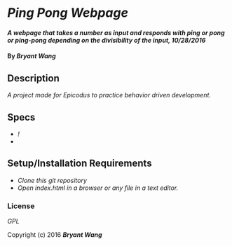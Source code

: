 # _Ping Pong Webpage_

#### _A webpage that takes a number as input and responds with ping or pong or ping-pong depending on the divisibility of the input, 10/28/2016_

#### By _**Bryant Wang**_

## Description

_A project made for Epicodus to practice behavior driven development._

## Specs

* _!_
*

## Setup/Installation Requirements

* _Clone this git repository_
* _Open index.html in a browser or any file in a text editor._

### License

*GPL*

Copyright (c) 2016 **_Bryant Wang_**
